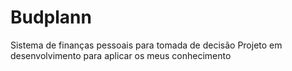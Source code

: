 # Budplann
Sistema de finanças pessoais para tomada de decisão
Projeto em desenvolvimento para aplicar os meus conhecimento
